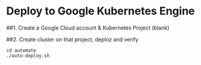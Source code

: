 # Deploy to Google Kubernetes Engine

##1. Create a Google Cloud account & Kubernetes Project (blank)


##2. Create cluster on that project, deploz and verify
```
cd automate
./auto-deploy.sh
```
